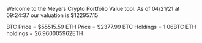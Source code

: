 Welcome to the Meyers Crypto Portfolio Value tool. 
As of 04/21/21 at 09:24:37 our valuation is $122957.15 

BTC Price = $55515.59
 ETH Price = $2377.99
BTC Holdings = 1.06BTC
 ETH holdings = 26.960005962ETH 
